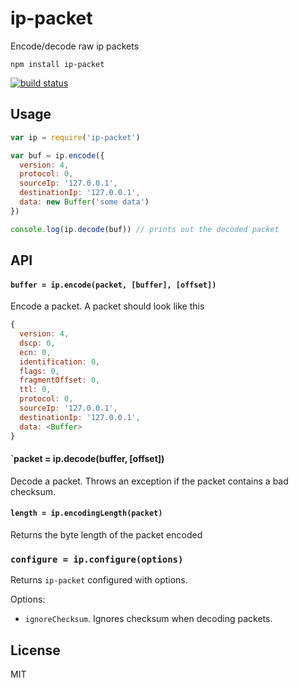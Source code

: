 # ip-packet

Encode/decode raw ip packets

```
npm install ip-packet
```

[![build status](http://img.shields.io/travis/mafintosh/ip-packet.svg?style=flat)](http://travis-ci.org/mafintosh/ip-packet)

## Usage

``` js
var ip = require('ip-packet')

var buf = ip.encode({
  version: 4,
  protocol: 0,
  sourceIp: '127.0.0.1',
  destinationIp: '127.0.0.1',
  data: new Buffer('some data')
})

console.log(ip.decode(buf)) // prints out the decoded packet
```

## API

#### `buffer = ip.encode(packet, [buffer], [offset])`

Encode a packet. A packet should look like this

``` js
{
  version: 4,
  dscp: 0,
  ecn: 0,
  identification: 0,
  flags: 0,
  fragmentOffset: 0,
  ttl: 0,
  protocol: 0,
  sourceIp: '127.0.0.1',
  destinationIp: '127.0.0.1',
  data: <Buffer>
}
```

#### `packet = ip.decode(buffer, [offset])

Decode a packet. Throws an exception if the packet contains a bad checksum.

#### `length = ip.encodingLength(packet)`

Returns the byte length of the packet encoded

### `configure = ip.configure(options)`

Returns `ip-packet` configured with options.

Options:

* `ignoreChecksum`. Ignores checksum when decoding packets.

## License

MIT
